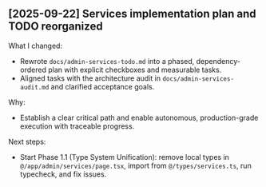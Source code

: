 ## [2025-09-22] Services implementation plan and TODO reorganized
What I changed:
- Rewrote `docs/admin-services-todo.md` into a phased, dependency-ordered plan with explicit checkboxes and measurable tasks.
- Aligned tasks with the architecture audit in `docs/admin-services-audit.md` and clarified acceptance goals.

Why:
- Establish a clear critical path and enable autonomous, production-grade execution with traceable progress.

Next steps:
- Start Phase 1.1 (Type System Unification): remove local types in `@/app/admin/services/page.tsx`, import from `@/types/services.ts`, run typecheck, and fix issues.
